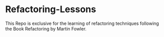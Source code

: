 # Refactoring-Lessons
This Repo is exclusive for the learning of refactoring techniques following the Book Refactoring by Martin Fowler.
